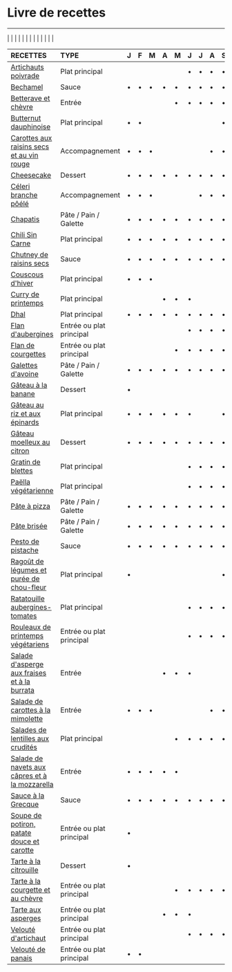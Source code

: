 # Livre de recettes

---

| | | | | | | | | | | | |

| **RECETTES** | **TYPE** | J | F | M | A | M | J | J | A | S | O | N | D |
|:---|:---|:---|:---|:---|:---|:---|:---|:---|:---|:---|:---|:---|:---|
| [Artichauts poivrade](./recettes/artichauts_poivrade.md) | Plat principal | | | | | | • | • | • | • | | | |
| [Bechamel](./recettes/bechamel.md) | Sauce | • | • | • | • | • | • | • | • | • | • | • | • |
| [Betterave et chèvre](./recettes/betterave_et_chevre.md) | Entrée | | | | | • | • | • | • | • | • | | |
| [Butternut dauphinoise](./recettes/butternut_dauphinoise.md) | Plat principal | • | • | | | | | | | • | • | • | • |
| [Carottes aux raisins secs et au vin rouge](./recettes/carottes_raisins_vin.md) | Accompagnement | • | • | • | | | | | • | • | • | • | • |
| [Cheesecake](./recettes/cheesecake.md) | Dessert | • | • | • | • | • | • | • | • | • | • | • | • |
| [Céleri branche pôélé](./recettes/celeri_branche_poele.md) | Accompagnement | • | • | • | | | | • | • | • | • | • | • |
| [Chapatis](./recettes/chapatis.md) | Pâte / Pain / Galette | • | • | • | • | • | • | • | • | • | • | • | • |
| [Chili Sin Carne](./recettes/chili_sin_carne.md) | Plat principal | • | • | • | • | • | • | • | • | • | • | • | • |
| [Chutney de raisins secs](./recettes/chutney_raisins_secs.md) | Sauce | • | • | • | • | • | • | • | • | • | • | • | • |
| [Couscous d'hiver](./recettes/couscous_hiver.md) | Plat principal | • | • | • | | | | | | | • | • | • |
| [Curry de printemps](./recettes/curry_printemps.md) | Plat principal | | | | • | • | • | | | | | | |
| [Dhal](./recettes/dhal.md) | Plat principal | • | • | • | • | • | • | • | • | • | • | • | • |
| [Flan d'aubergines](./recettes/flan_aubergines.md) | Entrée ou plat principal | | | | | | • | • | • | • | | | |
| [Flan de courgettes](./recettes/flan_courgettes.md) | Entrée ou plat principal | | | | | • | • | • | • | • | | | |
| [Galettes d'avoine](./recettes/galettes_avoine.md) | Pâte / Pain / Galette | • | • | • | • | • | • | • | • | • | • | • | • |
| [Gâteau à la banane](./recettes/gateau_banane.md) | Dessert | • | | | | | | | | | • | • | • |
| [Gâteau au riz et aux épinards](./recettes/gateau_riz_epinards.md) | Plat principal | • | • | • | • | • | • | | | • | • | • | • |
| [Gâteau moelleux au citron](./recettes/gateau_moelleux_citron.md) | Dessert | • | • | • | • | • | • | • | • | • | • | • | • |
| [Gratin de blettes](./recettes/gratin_blettes.md) | Plat principal | | | | | | • | • | • | • | • | • | |
| [Paëlla végétarienne](./recettes/paella_vegetarienne.md) | Plat principal | | | | | | • | • | • | • | | | |
| [Pâte à pizza](./recettes/pate_pizza.md) | Pâte / Pain / Galette | • | • | • | • | • | • | • | • | • | • | • | • |
| [Pâte brisée](./recettes/pate_brisee.md) | Pâte / Pain / Galette | • | • | • | • | • | • | • | • | • | • | • | • |
| [Pesto de pistache](./recettes/pesto_pistache.md) | Sauce | • | • | • | • | • | • | • | • | • | • | • | • |
| [Ragoût de légumes et purée de chou-fleur](./recettes/ragout_legumes_puree_chou_fleur.md) | Plat principal | • | | | | | | | | • | • | • | • |
| [Ratatouille aubergines-tomates](./recettes/ratatouille_aubergines.md) | Plat principal | | | | | | • | • | • | • | | | |
| [Rouleaux de printemps végétariens](./recettes/rouleaux_printemps_vegetariens.md) | Entrée ou plat principal | | | | | | • | • | • | • | | | |
| [Salade d'asperge aux fraises et à la burrata](./recettes/salade_asperges_fraises_burrata.md) | Entrée | | | | • | • | • | | | | | | |
| [Salade de carottes à la mimolette](./recettes/salade_carotte_mimolette.md) | Entrée | • | • | • | | | | | • | • | • | • | • |
| [Salades de lentilles aux crudités](./recettes/salade_lentilles_crudités.md) | Plat principal | | | | | • | • | • | • | • | | | |
| [Salade de navets aux câpres et à la mozzarella](./recettes/salade_navets_capres_mozzarella.md) | Entrée | • | • | • | • | • | | | | | • | • | • |
| [Sauce à la Grecque](./recettes/sauce_grecque.md) | Sauce | • | • | • | • | • | • | • | • | • | • | • | • |
| [Soupe de potiron, patate douce et carotte](./recettes/soupe_potiron_patate_douce_carotte.md) | Entrée ou plat principal | • | | | | | | | | | • | • | • |
| [Tarte à la citrouille](./recettes/tarte_citrouille.md) | Dessert | • | | | | | | | | | • | • | • |
| [Tarte à la courgette et au chèvre](./recettes/tarte_courgette_chevre.md) | Entrée ou plat principal | | | | | • | • | • | • | • | | | |
| [Tarte aux asperges](./recettes/tarte_asperges.md) | Entrée ou plat principal | | | | • | • | • | | | | | | |
| [Velouté d'artichaut](./recettes/veloute_artichaut.md) | Entrée ou plat principal | | | | | | • | • | • | • | | | |
| [Velouté de panais](./recettes/veloute_panais.md) | Entrée ou plat principal | • | • | | | | | | | | • | • | • |
